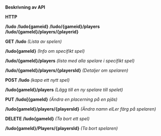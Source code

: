**Beskrivning av API**

**HTTP**

**/ludo**
**/ludo{gameid}**
**/ludo/{gameid}/players**
**/ludo/{gameId}/players/{playerid}**

**GET**
**/ludo** *(Lista av spelen)*

**/ludo{gameId}** *(Info om specifikt spel)*

**/ludo/{gameId}/players** *(lista med alla spelare i specifikt spel)*

**/ludo/{gameId}/players/{playersId}** *(Detaljer om spelaren)*

**POST**
**/ludo** *(kapa ett nytt spel)*

**/ludo{gameId}/players** *(Lägg till en ny spelare till spelet)*

**PUT**
**/ludo[{gameId}** *(Ändra en placerning på en pjäs)*

**/ludo{gameId}/players/{playersId}** *(Ändra namn elLer färg på spelaren)*

**DELETE**
**/ludo{gameId}** *(Ta bort ett spel)*

**/ludo{gameId}/Players/{playersId}** *(Ta bort spelaren)*
